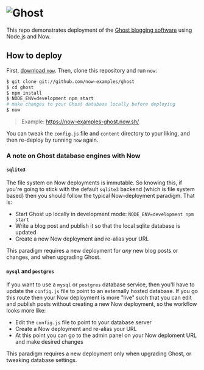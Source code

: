 # <img src="https://cloud.githubusercontent.com/assets/120485/18661790/cf942eda-7f17-11e6-9eb6-9c65bfc2abd8.png" alt="Ghost" />

This repo demonstrates deployment of the [Ghost blogging
software](https://ghost.org/) using Node.js and Now.

## How to deploy

First, [download `now`](https://zeit.co/download). Then, clone this
repository and run `now`:

```bash
$ git clone git://github.com/now-examples/ghost
$ cd ghost
$ npm install
$ NODE_ENV=development npm start
# make changes to your Ghost database locally before deploying
$ now
```

> Example: https://now-examples-ghost.now.sh/

You can tweak the `config.js` file and `content` directory to your liking, and
then re-deploy by running `now` again.

### A note on Ghost database engines with Now

#### `sqlite3`

The file system on Now deployments is immutable. So knowing this, if you're
going to stick with the default `sqlite3` backend (which is file system
based) then you should follow the typical Now-deployment paradigm. That is:

 * Start Ghost up locally in development mode: `NODE_ENV=development npm start`
 * Write a blog post and publish it so that the local sqlite database is updated
 * Create a new Now deployment and re-alias your URL

This paradigm requires a new deployment for _any_ new blog posts or changes,
and when upgrading Ghost.

#### `mysql` and `postgres`

If you want to use a `mysql` or `postgres` database service, then you'll have
to update the `config.js` file to point to an externally hosted database.
If you go this route then your Now deployment is more "live" such that you can
edit and publish posts without creating a new Now deployment, so the workflow
looks more like:

 * Edit the `config.js` file to point to your database server
 * Create a Now deployment and re-alias your URL
 * At this point you can go to the admin panel on your Now deploment URL and make desired changes

This paradigm requires a new deployment only when upgrading Ghost, or tweaking database settings.
